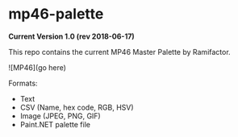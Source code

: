 # mp46-palette
**Current Version 1.0 (rev 2018-06-17)**

This repo contains the current MP46 Master Palette by Ramifactor.

![MP46](go here)

Formats: 

* Text
* CSV (Name, hex code, RGB, HSV)
* Image (JPEG, PNG, GIF)
* Paint.NET palette file
